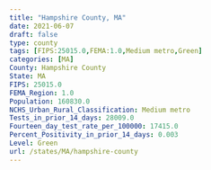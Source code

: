 ```yaml
---
title: "Hampshire County, MA"
date: 2021-06-07
draft: false
type: county
tags: [FIPS:25015.0,FEMA:1.0,Medium metro,Green]
categories: [MA]
County: Hampshire County
State: MA
FIPS: 25015.0
FEMA_Region: 1.0
Population: 160830.0
NCHS_Urban_Rural_Classification: Medium metro
Tests_in_prior_14_days: 28009.0
Fourteen_day_test_rate_per_100000: 17415.0
Percent_Positivity_in_prior_14_days: 0.003
Level: Green
url: /states/MA/hampshire-county
---
```



